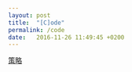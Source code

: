 ```yaml
---
layout: post
title:  "[C]ode"
permalink: /code
date:   2016-11-26 11:49:45 +0200
---
```


[策略](/code/strategy)
